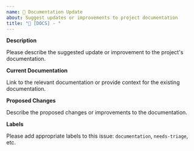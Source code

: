 ```yaml
---
name: 📄 Documentation Update
about: Suggest updates or improvements to project documentation
title: "📄 [DOCS] - "
---
```


**Description**

Please describe the suggested update or improvement to the project's documentation.

**Current Documentation**

Link to the relevant documentation or provide context for the existing documentation.

**Proposed Changes**

Describe the proposed changes or improvements to the documentation.

**Labels**

Please add appropriate labels to this issue: `documentation`, `needs-triage`, etc.

